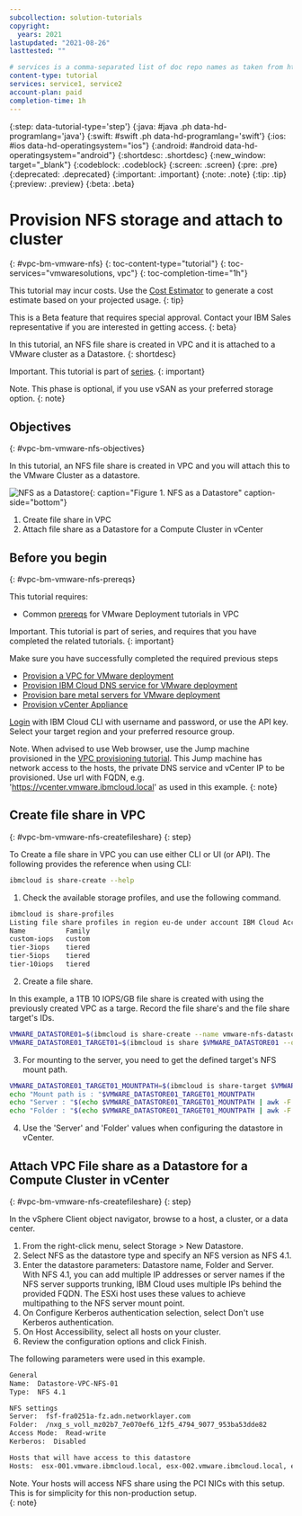 ```yaml
---
subcollection: solution-tutorials
copyright:
  years: 2021
lastupdated: "2021-08-26"
lasttested: ""

# services is a comma-separated list of doc repo names as taken from https://github.ibm.com/cloud-docs/
content-type: tutorial
services: service1, service2
account-plan: paid
completion-time: 1h
---
```


{:step: data-tutorial-type='step'}
{:java: #java .ph data-hd-programlang='java'}
{:swift: #swift .ph data-hd-programlang='swift'}
{:ios: #ios data-hd-operatingsystem="ios"}
{:android: #android data-hd-operatingsystem="android"}
{:shortdesc: .shortdesc}
{:new_window: target="_blank"}
{:codeblock: .codeblock}
{:screen: .screen}
{:pre: .pre}
{:deprecated: .deprecated}
{:important: .important}
{:note: .note}
{:tip: .tip}
{:preview: .preview}
{:beta: .beta}

# Provision NFS storage and attach to cluster

{: #vpc-bm-vmware-nfs}
{: toc-content-type="tutorial"}
{: toc-services="vmwaresolutions, vpc"}
{: toc-completion-time="1h"}

<!--##istutorial#-->
This tutorial may incur costs. Use the [Cost Estimator](https://{DomainName}/estimator/review) to generate a cost estimate based on your projected usage.
{: tip}
<!--#/istutorial#-->

This is a Beta feature that requires special approval. Contact your IBM Sales representative if you are interested in getting access.
{: beta}

In this tutorial, an NFS file share is created in VPC and it is attached to a VMware cluster as a Datastore.
{: shortdesc}

Important. This tutorial is part of [series](https://{DomainName}/docs/solution-tutorials?topic=solution-tutorials-vpc-bm-vmware#vpc-bm-vmware-objectives).
{: important}

Note. This phase is optional, if you use vSAN as your preferred storage option.
{: note}

## Objectives
{: #vpc-bm-vmware-nfs-objectives}

In this tutorial, an NFS file share is created in VPC and you will attach this to the VMware Cluster as a datastore.

![NFS as a Datastore](images/solution63-ryo-vmware-on-vpc-hidden/Self-Managed-Simple-20210813v1-VPC-nfs.png "NFS as a Datastore"){: caption="Figure 1. NFS as a Datastore" caption-side="bottom"}

1. Create file share in VPC
2. Attach file share as a Datastore for a Compute Cluster in vCenter

## Before you begin
{: #vpc-bm-vmware-nfs-prereqs}

This tutorial requires:

* Common [prereqs](https://{DomainName}/docs/solution-tutorials?topic=solution-tutorials-vpc-bm-vmware#vpc-bm-vmware-prereqs) for VMware Deployment tutorials in VPC

Important. This tutorial is part of series, and requires that you have completed the related tutorials.
{: important}

Make sure you have successfully completed the required previous steps

* [Provision a VPC for VMware deployment](https://{DomainName}/docs/solution-tutorials?topic=solution-tutorials-vpc-bm-vmware-vpc#vpc-bm-vmware-vpc)
* [Provision IBM Cloud DNS service for VMware deployment](https://{DomainName}/docs/solution-tutorials?topic=solution-tutorials-vpc-bm-vmware-dns#vpc-bm-vmware-dns)
* [Provision bare metal servers for VMware deployment](https://{DomainName}/docs/solution-tutorials?topic=solution-tutorials-vpc-bm-vmware-bms#vpc-bm-vmware-bms)
* [Provision vCenter Appliance](https://{DomainName}/docs/solution-tutorials?topic=solution-tutorials-vpc-bm-vmware-vcenter#vpc-bm-vmware-vcenter)

[Login](https://{DomainName}/docs/cli?topic=cli-getting-started) with IBM Cloud CLI with username and password, or use the API key. Select your target region and your preferred resource group.

Note. When advised to use Web browser, use the Jump machine provisioned in the [VPC provisioning tutorial](https://{DomainName}/docs/solution-tutorials?topic=solution-tutorials-vpc-bm-vmware-vpc#vpc-bm-vmware-vpc). This Jump machine has network access to the hosts, the private DNS service and vCenter IP to be provisioned. Use url with FQDN, e.g. 'https://vcenter.vmware.ibmcloud.local' as used in this example.
{: note}

## Create file share in VPC
{: #vpc-bm-vmware-nfs-createfileshare}
{: step}

To Create a file share in VPC you can use either CLI or UI (or API). The following provides the reference when using CLI:

```bash
ibmcloud is share-create --help
```

1. Check the available storage profiles, and use the following command.

```bash
ibmcloud is share-profiles
Listing file share profiles in region eu-de under account IBM Cloud Acc as user xxx@yyy.com...
Name          Family   
custom-iops   custom   
tier-3iops    tiered   
tier-5iops    tiered
tier-10iops   tiered 
```

2. Create a file share.

In this example, a 1TB 10 IOPS/GB file share is created with using the previously created VPC as a targe. Record the file share's and the file share target's IDs.

```bash
VMWARE_DATASTORE01=$(ibmcloud is share-create --name vmware-nfs-datastore-01 --zone eu-de-1 --profile tier-10iops --size 1000 --targets '[{"name": "vmware-cluster-01", "vpc": {"id": "'$VMWARE_VPC'"}}]' --output json | jq -r .id)
VMWARE_DATASTORE01_TARGET01=$(ibmcloud is share $VMWARE_DATASTORE01 --output json | jq -r .targets[0].id)
```

3. For mounting to the server, you need to get the defined target's NFS mount path.

```bash
VMWARE_DATASTORE01_TARGET01_MOUNTPATH=$(ibmcloud is share-target $VMWARE_DATASTORE01 $VMWARE_DATASTORE01_TARGET01 --output json | jq -r .mount_path)
echo "Mount path is : "$VMWARE_DATASTORE01_TARGET01_MOUNTPATH
echo "Server : "$(echo $VMWARE_DATASTORE01_TARGET01_MOUNTPATH | awk -F: '{print $1}')
echo "Folder : "$(echo $VMWARE_DATASTORE01_TARGET01_MOUNTPATH | awk -F: '{print $2}')
```

4. Use the 'Server' and 'Folder' values when configuring the datastore in vCenter.

## Attach VPC File share as a Datastore for a Compute Cluster in vCenter
{: #vpc-bm-vmware-nfs-createfileshare}
{: step}

In the vSphere Client object navigator, browse to a host, a cluster, or a data center.

1. From the right-click menu, select Storage > New Datastore.
2. Select NFS as the datastore type and specify an NFS version as NFS 4.1.
3. Enter the datastore parameters: Datastore name, Folder and Server. With NFS 4.1, you can add multiple IP addresses or server names if the NFS server supports trunking, IBM Cloud uses multiple IPs behind the provided FQDN. The ESXi host uses these values to achieve multipathing to the NFS server mount point.
4. On Configure Kerberos authentication selection, select Don't use Kerberos authentication.
5. On Host Accessibility, select all hosts on your cluster.
6. Review the configuration options and click Finish.

The following parameters were used in this example.

```bash
General 
Name:  Datastore-VPC-NFS-01
Type:  NFS 4.1

NFS settings
Server:  fsf-fra0251a-fz.adn.networklayer.com
Folder:  /nxg_s_voll_mz02b7_7e070ef6_12f5_4794_9077_953ba53dde82
Access Mode:  Read-write
Kerberos:  Disabled

Hosts that will have access to this datastore
Hosts:  esx-001.vmware.ibmcloud.local, esx-002.vmware.ibmcloud.local, esx-003.vmware.ibmcloud.local 
```

Note. Your hosts will access NFS share using the PCI NICs with this setup. This is for simplicity for this non-production setup.  
{: note}
